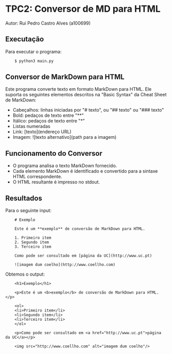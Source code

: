 # TPC2: Conversor de MD para HTML

Autor: Rui Pedro Castro Alves (a100699)

## Executação
Para executar o programa:

```bash
    $ python3 main.py
```

## Conversor de MarkDown para HTML

Este programa converte texto em formato MarkDown para HTML. Ele suporta os seguintes elementos descritos na "Basic Syntax" da Cheat Sheet de MarkDown:

- Cabeçalhos: linhas iniciadas por "# texto", ou "## texto" ou "### texto"
- Bold: pedaços de texto entre "**"
- Itálico: pedaços de texto entre "*"
- Listas numeradas
- Link: [texto](endereço URL)
- Imagem: ![texto alternativo](path para a imagem)

## Funcionamento do Conversor

- O programa analisa o texto MarkDown fornecido.
- Cada elemento MarkDown é identificado e convertido para a sintaxe HTML correspondente.
- O HTML resultante é impresso no stdout.

## Resultados

Para o seguinte input:
```
    # Exemplo

    Este é um **exemplo** de conversão de MarkDown para HTML.

    1. Primeiro item
    2. Segundo item
    3. Terceiro item

    Como pode ser consultado em [página da UC](http://www.uc.pt)

    ![imagem dum coelho](http://www.coellho.com)
```

Obtemos o output:
```
    <h1>Exemplo</h1>

    <p>Este é um <b>exemplo</b> de conversão de MarkDown para HTML.</p>

    <ol>
    <li>Primeiro item</li>
    <li>Segundo item</li>
    <li>Terceiro item</li>
    </ol>

    <p>Como pode ser consultado em <a href="http://www.uc.pt">página da UC</a></p>

    <img src="http://www.coellho.com" alt="imagem dum coelho"/>
```